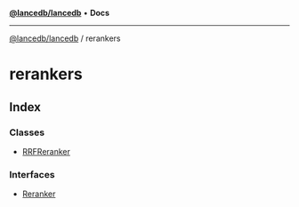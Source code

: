 [**@lancedb/lancedb**](../../README.md) • **Docs**
***
[@lancedb/lancedb](../../globals.md) / rerankers
# rerankers
## Index
### Classes
- [RRFReranker](classes/RRFReranker.md)
### Interfaces
- [Reranker](interfaces/Reranker.md)
